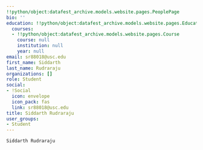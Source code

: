 ```yaml
---
!!python/object:datafest_archive.models.website.pages.PeoplePage
bio: ''
education: !!python/object:datafest_archive.models.website.pages.Education
  courses:
  - !!python/object:datafest_archive.models.website.pages.Course
    course: null
    institution: null
    year: null
email: sr88018@usc.edu
first_name: Siddarth
last_name: Rudraraju
organizations: []
role: Student
social:
- !Social
  icon: envelope
  icon_pack: fas
  link: sr88018@usc.edu
title: Siddarth Rudraraju
user_groups:
- Student
---
```


    Siddarth Rudraraju
    
